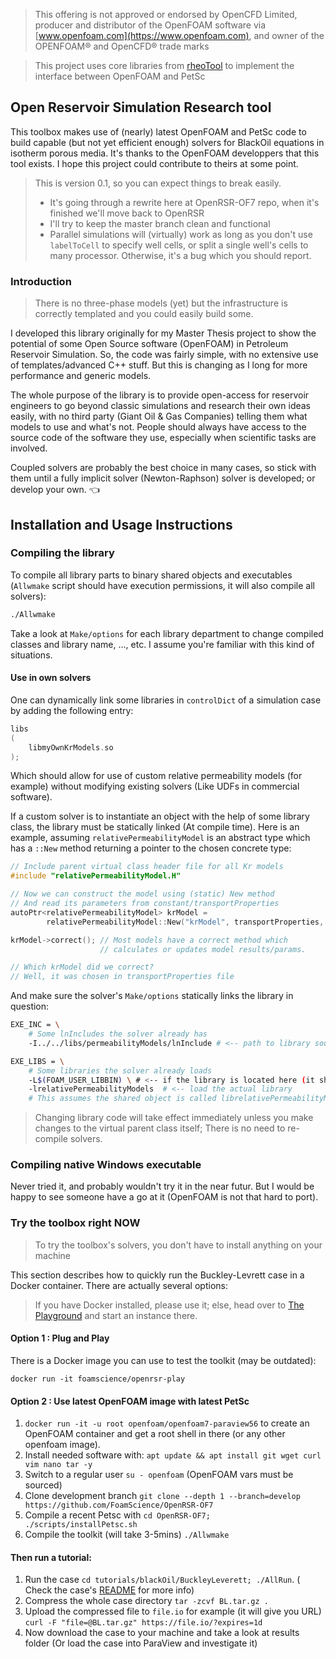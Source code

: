 > This offering is not approved or endorsed by OpenCFD Limited, producer
> and distributor of the OpenFOAM software via 
> [www.openfoam.com](https://www.openfoam.com), and owner of the 
> OPENFOAM® and OpenCFD® trade marks

> This project uses core libraries from
> [rheoTool](https://github.com/fppimenta/rheoTool)
> to implement the interface between OpenFOAM and PetSc

## Open Reservoir Simulation Research tool

This toolbox makes use of (nearly) latest OpenFOAM and PetSc code to build capable
(but not yet efficient enough) solvers for BlackOil equations in isotherm porous media.
It's thanks to the OpenFOAM developpers that this tool exists. 
I hope this project could contribute to theirs at some point.

> This is version 0.1, so you can expect things to break easily.
> - It's going through a rewrite here at OpenRSR-OF7 repo, when it's finished
  we'll move back to OpenRSR
> - I'll try to keep the master branch clean and functional
> - Parallel simulations will (virtually) work as long as you don't use `labelToCell` to
>   specify well cells, or split a single well's cells to many processor. Otherwise, it's
>   a bug which you should report.

### Introduction

> There is no three-phase models (yet) but the infrastructure is correctly
> templated and you could easily build some.

I developed this library originally for my Master Thesis project to show the potential of 
some Open Source software (OpenFOAM) in Petroleum Reservoir Simulation. So,
the code was fairly simple, with no extensive use of templates/advanced C++
stuff. But this is changing as I long for more performance and generic
models.

The whole purpose of the library is to provide open-access for reservoir engineers to go 
beyond classic simulations and research their own ideas easily, with no third party 
(Giant Oil & Gas Companies) telling them what models to use and what's not. People should 
always have access to the source code of the software they use, especially when scientific
tasks are involved.

Coupled solvers are probably the best choice in many cases, so stick with them until a
fully implicit solver (Newton-Raphson) solver is developed; or develop your own. :point_left:

## Installation and Usage Instructions

### Compiling the library

To compile all library parts to binary shared objects and
executables
(`Allwmake` script should have execution permissions,
it will also compile all solvers):

```sh
./Allwmake
```

Take a look at `Make/options` for each library department to change 
compiled classes and library name, ..., etc. I assume you're familiar with this kind of
situations.

#### Use in own solvers

One can dynamically link some libraries in `controlDict` of a simulation 
case by adding the following entry:

```cpp
libs
(
    libmyOwnKrModels.so
);
```

Which should allow for use of custom relative permeability models (for example) 
without modifying existing solvers (Like UDFs in commercial software).

If a custom solver is to instantiate an object with the help
of some library class, the library must be statically linked (At compile time).
Here is an example, assuming `relativePermeabilityModel` is an abstract type
which has a `::New` method returning a pointer to the chosen concrete type:

```cpp
// Include parent virtual class header file for all Kr models
#include "relativePermeabilityModel.H"

// Now we can construct the model using (static) New method
// And read its parameters from constant/transportProperties
autoPtr<relativePermeabilityModel> krModel = 
        relativePermeabilityModel::New("krModel", transportProperties, ...);

krModel->correct(); // Most models have a correct method which 
                    // calculates or updates model results/params.

// Which krModel did we correct?
// Well, it was chosen in transportProperties file
```

And make sure the solver's `Make/options` statically links the library in
question:

```sh
EXE_INC = \
    # Some lnIncludes the solver already has
    -I../../libs/permeabilityModels/lnInclude # <-- path to library sources

EXE_LIBS = \
    # Some libraries the solver already loads
    -L$(FOAM_USER_LIBBIN) \ # <-- if the library is located here (it should)
    -lrelativePermeabilityModels  # <-- load the actual library
    # This assumes the shared object is called librelativePermeabilityModels.so
```

> Changing library code will take effect immediately unless you make changes
> to the virtual parent class itself; There is no need to re-compile solvers.

### Compiling native Windows executable

Never tried it, and probably wouldn't try it in the near futur. But I would be
happy to see someone have a go at it (OpenFOAM is not that hard to port).

### Try the toolbox right NOW

> To try the toolbox's solvers, you don't have to install anything on your
> machine

This section describes how to quickly run the Buckley-Levrett case in a Docker
container. There are actually several options:

> If you have Docker installed, please use it; else, head over to
> [The Playground](https://labs.play-with-docker.com/) and start an instance
> there.

#### Option 1 : Plug and Play

There is a Docker image you can use to test the toolkit (may be outdated):

```
docker run -it foamscience/openrsr-play
```

#### Option 2 : Use latest OpenFOAM image with latest PetSc

1. `docker run -it -u root openfoam/openfoam7-paraview56` to create an OpenFOAM
   container and get a root shell in there (or any other openfoam image).
2. Install needed software with:
   `apt update && apt install git wget curl vim nano tar -y`
3. Switch to a regular user `su - openfoam` (OpenFOAM vars must be sourced)
4. Clone development branch
   `git clone --depth 1 --branch=develop https://github.com/FoamScience/OpenRSR-OF7`
5. Compile a recent Petsc with `cd OpenRSR-OF7; ./scripts/installPetsc.sh`
6. Compile the toolkit (will take 3-5mins) `./Allwmake`

#### Then run a tutorial:

1. Run the case `cd tutorials/blackOil/BuckleyLeverett; ./AllRun`.
   ( Check the case's
   [README](https://github.com/FoamScience/OpenRSR-OF7/tree/develop/tutorials/blackOil/BuckleyLeverett)
   for more info)
2. Compress the whole case directory `tar -zcvf BL.tar.gz .`
3. Upload the compressed file to `file.io` for example (it will give you URL)
   `curl -F "file=@BL.tar.gz" https://file.io/?expires=1d`
4. Now download the case to your machine and take a look at results folder
   (Or load the case into ParaView and investigate it)
